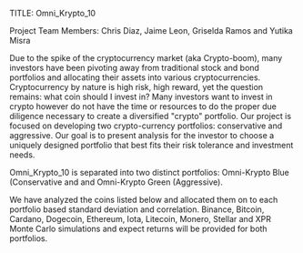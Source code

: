 TITLE: Omni_Krypto_10

Project Team Members: Chris Diaz, Jaime Leon, Griselda Ramos and Yutika Misra

Due to the spike of the cryptocurrency market (aka Crypto-boom), many investors have been pivoting away from traditional stock and bond portfolios and allocating their assets into various cryptocurrencies. Cryptocurrency by nature is high risk, high reward, yet the question remains: what coin should I invest in?
Many investors want to invest in crypto however do not have the time or resources to do the proper due diligence necessary to create a diversified "crypto" portfolio. Our project is focused on developing two crypto-currency portfolios: conservative and aggressive. Our goal is to present analysis for the investor to choose a uniquely designed portfolio that best fits their risk tolerance and investment needs.

Omni_Krypto_10 is separated into two distinct portfolios: Omni-Krypto Blue (Conservative and and Omni-Krypto Green (Aggressive).

We have analyzed the coins listed below and allocated them on to each portfolio based standard deviation and correlation.
Binance, Bitcoin, Cardano, Dogecoin, Ethereum, Iota, Litecoin, Monero, Stellar and XPR
Monte Carlo simulations and expect returns will be provided for both portfolios.
